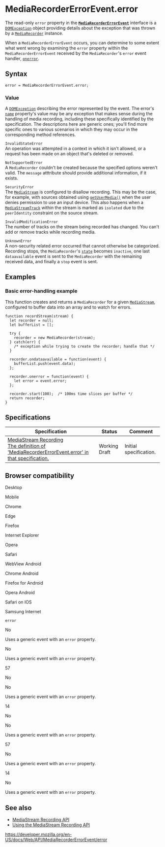 MediaRecorderErrorEvent.error
=============================

The read-only `error` property in the **[`MediaRecorderErrorEvent`](../mediarecordererrorevent)** interface is a [`DOMException`](../domexception) object providing details about the exception that was thrown by a [`MediaRecorder`](../mediarecorder) instance.

When a `MediaRecorderErrorEvent` occurs, you can determine to some extent what went wrong by examining the `error` property within the `MediaRecorderErrorEvent` received by the `MediaRecorder`'s `error` event handler, [`onerror`](../mediarecorder/onerror).

Syntax
------

    error = MediaRecorderErrorEvent.error;

### Value

A [`DOMException`](../domexception) describing the error represented by the event. The error's [`name`](../domexception/name) property's value may be any exception that makes sense during the handling of media recording, including these specifically identified by the specification. The descriptions here are generic ones; you'll find more specific ones to various scenarios in which they may occur in the corresponding method references.

`InvalidStateError`  
An operation was attempted in a context in which it isn't allowed, or a request has been made on an object that's deleted or removed.

`NotSupportedError`  
A `MediaRecorder` couldn't be created because the specified options weren't valid. The `message` atttribute should provide additional information, if it exists.

`SecurityError`  
The [`MediaStream`](../mediastream) is configured to disallow recording. This may be the case, for example, with sources obtained using [`getUserMedia()`](../mediadevices/getusermedia) when the user denies permission to use an input device. This also happens when a [`MediaStreamTrack`](../mediastreamtrack) within the stream is marked as <span class="page-not-created">`isolated`</span> due to the <span class="page-not-created">`peerIdentity`</span> constraint on the source stream.

`InvalidModificationError`  
The number of tracks on the stream being recorded has changed. You can't add or remove tracks while recording media.

`UnknownError`  
A non-security related error occurred that cannot otherwise be categorized. Recording stops, the `MediaRecorder`'s [`state`](../mediarecorder/state) becomes `inactive`, one last `dataavailable` event is sent to the `MediaRecorder` with the remaining received data, and finally a `stop` event is sent.

Examples
--------

### Basic error-handling example

This function creates and returns a `MediaRecorder` for a given [`MediaStream`](../mediastream), configured to buffer data into an array and to watch for errors.

    function recordStream(stream) {
      let recorder = null;
      let bufferList = [];

      try {
        recorder = new MediaRecorder(stream);
      } catch(err) {
        /* exception while trying to create the recorder; handle that */
      }

      recorder.ondataavailable = function(event) {
        bufferList.push(event.data);
      };

      recorder.onerror = function(event) {
        let error = event.error;
      };

      recorder.start(100);  /* 100ms time slices per buffer */
      return recorder;
    }

Specifications
--------------

<table><thead><tr class="header"><th>Specification</th><th>Status</th><th>Comment</th></tr></thead><tbody><tr class="odd"><td><a href="https://w3c.github.io/mediacapture-record/#errorevent-section">MediaStream Recording<br />
<span class="small">The definition of 'MediaRecorderErrorEvent.error' in that specification.</span></a></td><td><span class="spec-wd">Working Draft</span></td><td>Initial specification.</td></tr></tbody></table>

Browser compatibility
---------------------

Desktop

Mobile

Chrome

Edge

Firefox

Internet Explorer

Opera

Safari

WebView Android

Chrome Android

Firefox for Android

Opera Android

Safari on IOS

Samsung Internet

`error`

No

Uses a generic event with an `error` property.

No

Uses a generic event with an `error` property.

57

No

No

Uses a generic event with an `error` property.

14

No

No

Uses a generic event with an `error` property.

57

No

Uses a generic event with an `error` property.

14

No

Uses a generic event with an `error` property.

See also
--------

-   [MediaStream Recording API](../mediastream_recording_api)
-   [Using the MediaStream Recording API](../mediastream_recording_api/using_the_mediastream_recording_api)

<a href="https://developer.mozilla.org/en-US/docs/Web/API/MediaRecorderErrorEvent/error" class="_attribution-link">https://developer.mozilla.org/en-US/docs/Web/API/MediaRecorderErrorEvent/error</a>
